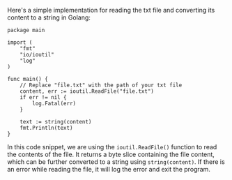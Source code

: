Here's a simple implementation for reading the txt file and converting its content to a string in Golang:

```golang
package main

import (
	"fmt"
	"io/ioutil"
	"log"
)

func main() {
	// Replace "file.txt" with the path of your txt file
	content, err := ioutil.ReadFile("file.txt")
	if err != nil {
		log.Fatal(err)
	}

	text := string(content)
	fmt.Println(text)
}
```

In this code snippet, we are using the `ioutil.ReadFile()` function to read the contents of the file. It returns a byte slice containing the file content, which can be further converted to a string using `string(content)`. If there is an error while reading the file, it will log the error and exit the program.
